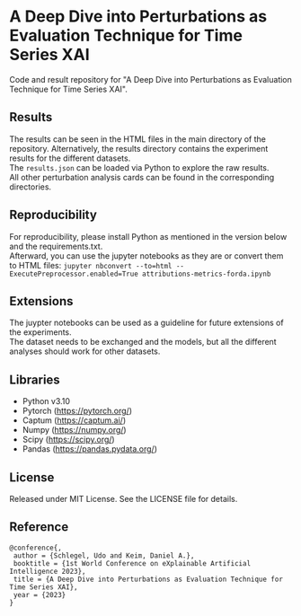 # A Deep Dive into Perturbations as Evaluation Technique for Time Series XAI

Code and result repository for "A Deep Dive into Perturbations as Evaluation Technique for Time Series XAI".

## Results

The results can be seen in the HTML files in the main directory of the repository.
Alternatively, the results directory contains the experiment results for the different datasets.  
The `results.json` can be loaded via Python to explore the raw results.  
All other perturbation analysis cards can be found in the corresponding directories.  

## Reproducibility

For reproducibility, please install Python as mentioned in the version below and the requirements.txt.  
Afterward, you can use the jupyter notebooks as they are or convert them to HTML files:
`jupyter nbconvert --to=html --ExecutePreprocessor.enabled=True attributions-metrics-forda.ipynb`  

## Extensions

The juypter notebooks can be used as a guideline for future extensions of the experiments.  
The dataset needs to be exchanged and the models, but all the different analyses should work for other datasets.

## Libraries

-   Python v3.10
-   Pytorch (https://pytorch.org/)
-   Captum (https://captum.ai/)
-   Numpy (https://numpy.org/)
-   Scipy (https://scipy.org/)
-   Pandas (https://pandas.pydata.org/)

## License

Released under MIT License. See the LICENSE file for details.

## Reference

```
@conference{,
 author = {Schlegel, Udo and Keim, Daniel A.},
 booktitle = {1st World Conference on eXplainable Artificial Intelligence 2023},
 title = {A Deep Dive into Perturbations as Evaluation Technique for Time Series XAI},
 year = {2023}
}
```